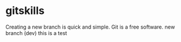 # gitskills
Creating a new branch is quick and simple.
Git is a free software.
new branch (dev)
this is a test
